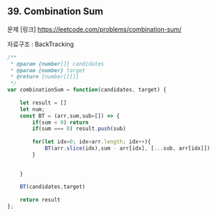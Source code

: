 
## 39. Combination Sum

 문제 [링크] https://leetcode.com/problems/combination-sum/

 자료구조 : BackTracking  

```js
/**
 * @param {number[]} candidates
 * @param {number} target
 * @return {number[][]}
 */
var combinationSum = function(candidates, target) {
   
    let result = []
    let num;
    const BT = (arr,sum,sub=[]) => {
        if(sum < 0) return 
        if(sum === 0) result.push(sub)
        
        for(let idx=0; idx<arr.length; idx++){
            BT(arr.slice(idx),sum - arr[idx], [...sub, arr[idx]])    
        }
        

    }
    
    BT(candidates,target)
    
    return result
};
```
